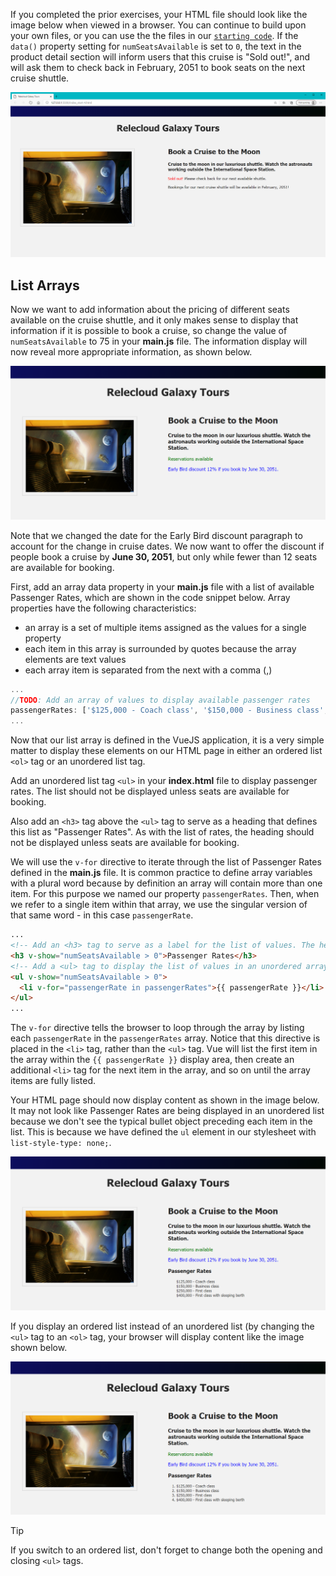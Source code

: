 If you completed the prior exercises, your HTML file should look like the image below when viewed in a browser. You can continue to build upon your own files, or you can use the the files in our [`starting code`](link). If the `data()` property setting for `numSeatsAvailable` is set to `0`, the text in the product detail section will inform users that this cruise is "Sold out!", and will ask them to check back in February, 2051 to book seats on the next cruise shuttle.

![Screenshot showing the HTML page with a selected product image on the left; product name and description are shown on the right, followed by two paragraphs that read "Sold out! Please check back for our next available shuttle." and "Bookings for our next cruise shuttle will be available in February, 2051.](../media/m4-html-start.png)

## List Arrays

Now we want to add information about the pricing of different seats available on the cruise shuttle, and it only makes sense to display that information if it is possible to book a cruise, so change the value of `numSeatsAvailable` to 75 in your **main.js** file. The information display will now reveal more appropriate information, as shown below.

![Screenshot showing the HTML page with a selected product image on the left; product name, product description and expected paragraphs displayed are based on a value of 75 for numSeatsAvailable. The paragraphs read "Reservations available" and "Early Bird discount 12% if you book by June 30, 2051!"](../media/conditional-paragraphs-at-75-seats.png)

Note that we changed the date for the Early Bird discount paragraph to account for the change in cruise dates. We now want to offer the discount if people book a cruise by **June 30, 2051**, but only while fewer than 12 seats are available for booking.

First, add an array data property in your **main.js** file with a list of available Passenger Rates, which are shown in the code snippet below. Array properties have the following characteristics:

- an array is a set of multiple items assigned as the values for a single property
- each item in this array is surrounded by quotes because the array elements are text values
- each array item is separated from the next with a comma (,)

```javascript
...
//TODO: Add an array of values to display available passenger rates
passengerRates: ['$125,000 - Coach class', '$150,000 - Business class', '$250,000 - First class', '$400,000 - First class with sleeping berth'],
...
```

Now that our list array is defined in the VueJS application, it is a very simple matter to display these elements on our HTML page in either an ordered list `<ol>` tag or an unordered list tag.

Add an unordered list tag `<ul>` in your **index.html** file to display passenger rates. The list should not be displayed unless seats are available for booking.

Also add an `<h3>` tag above the `<ul>` tag to serve as a heading that defines this list as "Passenger Rates". As with the list of rates, the heading should not be displayed unless seats are available for booking.

We will use the `v-for` directive to iterate through the list of Passenger Rates defined in the **main.js** file. It is common practice to define array variables with a plural word because by definition an array will contain more than one item. For this purpose we named our property `passengerRates`. Then, when we refer to a single item within that array, we use the singular version of that same word - in this case `passengerRate`.

```html
...
<!-- Add an <h3> tag to serve as a label for the list of values. The heading should not be displayed if no seats are available for booking. -->
<h3 v-show="numSeatsAvailable > 0">Passenger Rates</h3>
<!-- Add a <ul> tag to display the list of values in an unordered array. The list should not be displayed if no seats are available for booking. -->
<ul v-show="numSeatsAvailable > 0">
  <li v-for="passengerRate in passengerRates">{{ passengerRate }}</li>
</ul>
...
```

The `v-for` directive tells the browser to loop through the array by listing each `passengerRate` in the `passengerRates` array. Notice that this directive is placed in the `<li>` tag, rather than the `<ul>` tag. Vue will list the first item in the array within the `{{ passengerRate }}` display area, then create an additional `<li>` tag for the next item in the array, and so on until the array items are fully listed.

Your HTML page should now display content as shown in the image below. It may not look like Passenger Rates are being displayed in an unordered list because we don't see the typical bullet object preceding each item in the list. This is because we have defined the `ul` element in our stylesheet with `list-style-type: none;`.

![Screenshot showing the HTML page with product name and description on the right, followed by paragraphs that read "Reservations available" and "Early Bird discount 12% if you book by June 30, 2051. Below that is a heading titled "Passenger Rates", and below that is the unordered list array of passenger rates.](../media/m4-html-unordered-list-array.png)

If you display an ordered list instead of an unordered list (by changing the `<ul>` tag to an `<ol>` tag, your browser will display content like the image shown below.

![Screenshot showing the HTML page with product name and description on the right, followed by paragraphs that read "Reservations available" and "Early Bird discount 12% if you book by June 30, 2051. Below that is a heading titled "Passenger Rates", and below that is the ordered list array of passenger rates.](../media/m4-html-ordered-list-array.png)

>[!TIP]
>If you switch to an ordered list, don't forget to change both the opening and closing `<ul>` tags.
